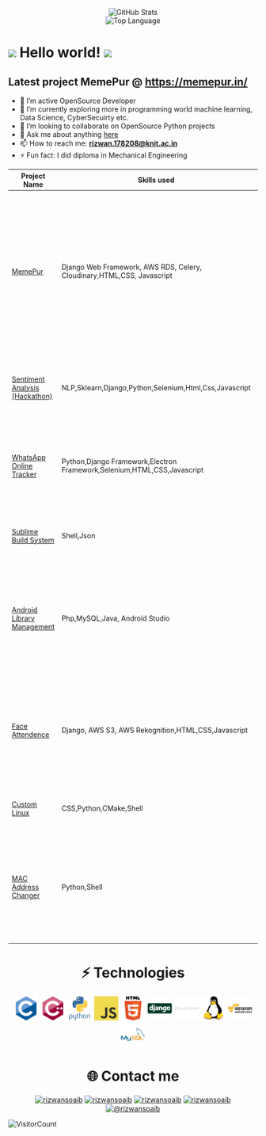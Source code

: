 
<link rel="stylesheet" href="https://cdn.jsdelivr.net/gh/devicons/devicon@v2.12.0/devicon.min.css">

<p align="center">
    <img alt = "GitHub Stats" src="https://github-readme-stats.vercel.app/api?username=rizwansoaib&show_icons=true&title_color=fff&icon_color=79ff97&text_color=ffffff&bg_color=151515">
    <br>
    <img alt = "Top Language" src="https://github-readme-stats.vercel.app/api/top-langs/?username=rizwansoaib&hide=html,css&hide_border=true&title_color=5391FE&text_color=555"
</p>
  
  

# <img src="https://github.com/TheDudeThatCode/TheDudeThatCode/blob/master/Assets/Hi.gif" width="29px"> Hello world!&nbsp;<img src="https://github.com/TheDudeThatCode/TheDudeThatCode/blob/master/Assets/Earth.gif" width="24px">

    
## Latest project MemePur  @  https://memepur.in/

- 🔭 I’m active OpenSource Developer
- 🌱 I’m currently exploring more in programming world machine learning, Data Science, CyberSecuirty etc.
- 👯 I’m looking to collaborate on OpenSource Python projects
- 💬 Ask me about anything [here](https://github.com/rizwansoaib/rizwansoaib/issues)
- 📫 How to reach me: **rizwan.178208@knit.ac.in**
- ⚡ Fun fact: I did diploma in Mechanical Engineering


    
    
<table>
  <thead>
    <tr>
      <th>Project Name</th>
      <th>Skills used</th>
      <th>Description</th>
    </tr>
  </thead>
  <tbody>
    <tr>
      <td><a href='https://memepur.in/'>MemePur</a></td>
      <td>Django Web Framework, AWS RDS, Celery, Cloudinary,HTML,CSS, Javascript</td>
      <td>View Trending Memes and upload and share with friends. viewer can like share and comments you will also get notification when someone will follow you or like , comment on your memes</td>
    </tr>
    <tr>
      <td><a href='https://github.com/rizwansoaib/HCL-Ai-Hackathon'>Sentiment Analysis (Hackathon)
</a></td>
      <td>NLP,Sklearn,Django,Python,Selenium,Html,Css,Javascript</td>
      <td>WhatsApp Chat Sentiment Analysis and Youtube Comment sentiment analysis</td>
    </tr>
    <tr>
      <td><a href="https://github.com/rizwansoaib/whatsapp-monitor">WhatsApp Online Tracker</a></td>
      <td>Python,Django Framework,Electron Framework,Selenium,HTML,CSS,Javascript</td>
      <td>Track Online status of your crush and get a notification on Desktop and Smartphone when Online.</td>
    </tr>
    <tr>
      <td><a href='https://github.com/rizwansoaib/sublime-build-system'>Sublime Build System</a></td>
      <td>Shell,Json</td>
      <td>Build and Run projects directly from Sublime Text editor 3 on Linux.</td>
    </tr>
    <tr>
      <td><a href='https://github.com/rizwansoaib/Android-Library-Management'>Android Library Management</a></td>
      <td>Php,MySQL,Java, Android Studio</td>
      <td>Manage our institute Central Library with bar code scanner through an android Smartphone.
Issue Book, Return Book and many more.</td>
    </tr>
      <tr>
      <td><a href='https://github.com/rizwansoaib/face-attendence'>Face Attendence</a></td>
      <td>Django, AWS S3, AWS Rekognition,HTML,CSS,Javascript</td>
      <td>Attendance using Face recognition single image of class required and beautiful statical data with pie chart. Student can track their attendance.</td>
    </tr>
    <tr>
      <td><a href="https://github.com/rizwansoaib/macosx">Custom Linux</a></td>
      <td>CSS,Python,CMake,Shell</td>
      <td>Customized Ubuntu 18.04 Looks like macOS X</td>
    </tr>
    <tr>
      <td><a href='https://github.com/rizwansoaib/changemac'>MAC Address Changer</a></td>
      <td>Python,Shell</td>
      <td>Change MAC address of Linux or Generate random MAC address and set it into your System.
Bypass MAC filtering.</td>
    </tr>
  </tbody>
</table>    




<p align="center"><h1 align="center">⚡ Technologies</h1></p>
  
  <p align="center">
 <img src="https://raw.githubusercontent.com/devicons/devicon/9f4f5cdb393299a81125eb5127929ea7bfe42889/icons/c/c-original.svg" alt="c" width="50" height="50"/> <img src="https://raw.githubusercontent.com/devicons/devicon/9f4f5cdb393299a81125eb5127929ea7bfe42889/icons/cplusplus/cplusplus-original.svg" alt="cplusplus" width="50" height="50"/>
   <img src="https://raw.githubusercontent.com/devicons/devicon/9f4f5cdb393299a81125eb5127929ea7bfe42889/icons/python/python-original-wordmark.svg" alt="python" width="50" height="50"/>
   <img src="https://raw.githubusercontent.com/devicons/devicon/9f4f5cdb393299a81125eb5127929ea7bfe42889/icons/javascript/javascript-original.svg" alt="javascript" width="50" height="50"/> 
  <img src="https://raw.githubusercontent.com/devicons/devicon/9f4f5cdb393299a81125eb5127929ea7bfe42889/icons/html5/html5-original-wordmark.svg" alt="html5" width="50" height="50"/>
  <img src="https://raw.githubusercontent.com/devicons/devicon/9f4f5cdb393299a81125eb5127929ea7bfe42889/icons/django/django-original.svg" alt="django" width="50" height="50"/>  <img src="https://raw.githubusercontent.com/devicons/devicon/9f4f5cdb393299a81125eb5127929ea7bfe42889/icons/electron/electron-original-wordmark.svg" alt="electron" width="50" height="50"/>
  <img src="https://raw.githubusercontent.com/devicons/devicon/9f4f5cdb393299a81125eb5127929ea7bfe42889/icons/linux/linux-original.svg" alt="linux" width="50" height="50"/>
   <img src="https://raw.githubusercontent.com/devicons/devicon/9f4f5cdb393299a81125eb5127929ea7bfe42889/icons/amazonwebservices/amazonwebservices-original-wordmark.svg" alt="aws" width="50" height="50"/>  <img src="https://raw.githubusercontent.com/devicons/devicon/9f4f5cdb393299a81125eb5127929ea7bfe42889/icons/mysql/mysql-original-wordmark.svg" alt="mysql" width="50" height="50"/> </p>




<p align="center"><h1 align="center">🌐 Contact me</h1></p>
<p align="center">
 <a href="mailto:rizwan.178208@knit.ac.in" target="blank"><img align="center" src="https://cdn.jsdelivr.net/npm/simple-icons@3.0.1/icons/gmail.svg" alt="rizwansoaib" height="30" width="50" /></a>
<a href="https://linkedin.com/in/rizwansoaib" target="blank"><img align="center" src="https://cdn.jsdelivr.net/npm/simple-icons@3.0.1/icons/linkedin.svg" alt="rizwansoaib" height="30" width="50" /></a>
 <a href="https://facebook.com/rizwansoaib" target="blank"><img align="center" src="https://cdn.jsdelivr.net/npm/simple-icons@3.0.1/icons/facebook.svg" alt="rizwansoaib" height="30" width="50" /></a>
<a href="https://dev.to/rizwansoaib" target="blank"><img align="center" src="https://cdn.jsdelivr.net/npm/simple-icons@3.0.1/icons/dev-dot-to.svg" alt="rizwansoaib" height="100" width="50" /></a>
<a href="https://medium.com/@rizwansoaib" target="blank"><img align="center" src="https://cdn.jsdelivr.net/npm/simple-icons@3.0.1/icons/medium.svg" alt="@rizwansoaib" height="30" width="50" /></a>
</p>



![VisitorCount](https://profile-counter.glitch.me/rizwansoaib/count.svg)

  


